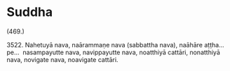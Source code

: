 

# Suddha







(469.)

3522\. Nahetuyā nava, naārammaṇe nava (sabbattha nava), naāhāre aṭṭha…pe…  nasampayutte nava, navippayutte nava, noatthiyā cattāri, nonatthiyā nava, novigate nava, noavigate cattāri.



